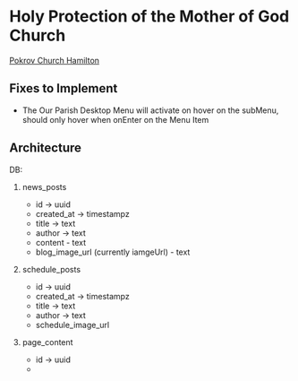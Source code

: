 # Holy Protection of the Mother of God Church

<a href="https://pokrov-church-hamilton.netlify.app" target="_blank">Pokrov Church Hamilton</a>

## Fixes to Implement

- The Our Parish Desktop Menu will activate on hover on the subMenu, should only hover when onEnter on the Menu Item

## Architecture

DB:

1. news_posts
   - id -> uuid
   - created_at -> timestampz
   - title -> text
   - author -> text
   - content - text
   - blog_image_url (currently iamgeUrl) - text

2. schedule_posts
    - id -> uuid
    - created_at -> timestampz
    - title -> text
    - author -> text
    - schedule_image_url

3. page_content
    - id -> uuid
    - 

